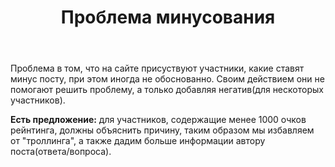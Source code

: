 ﻿---
title: "Проблема минусования"
se.owner.user_id: 2271
se.owner.display_name: "Node_pro"
se.owner.link: "https://ru.meta.stackoverflow.com/users/2271/node-pro"
se.link: "https://ru.meta.stackoverflow.com/questions/10455/%d0%9f%d1%80%d0%be%d0%b1%d0%bb%d0%b5%d0%bc%d0%b0-%d0%bc%d0%b8%d0%bd%d1%83%d1%81%d0%be%d0%b2%d0%b0%d0%bd%d0%b8%d1%8f"
se.question_id: 10455
se.post_type: question
se.score: -4
---
<p>Проблема в том, что на сайте присуствуют участники, какие ставят минус посту, при этом иногда не обоснованно. Своим действием они не помогают решить проблему, а только добавляя негатив(для нескоторых участников).  </p>

<p><strong>Есть предложение:</strong> для участников, содержащие менее 1000 очков рейнтинга, должны объяснить причину, таким образом мы избавляем от "троллинга", а также дадим больше информации автору поста(ответа/вопроса).  </p>
